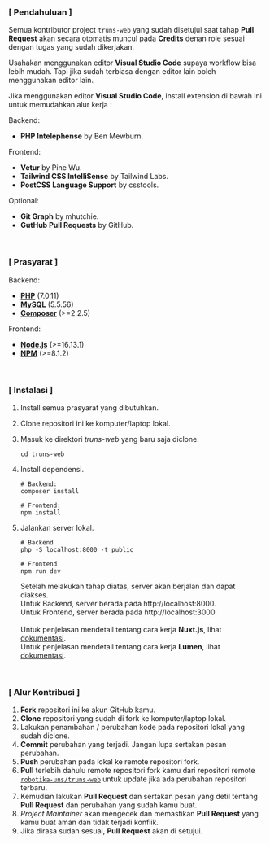 ### [ **Pendahuluan** ]
Semua kontributor project `truns-web` yang sudah disetujui saat tahap **Pull Request** akan secara otomatis muncul pada [**Credits**](https://github.com/robotika-uns/truns-web/wiki/Credits) denan role sesuai dengan tugas yang sudah dikerjakan.

Usahakan menggunakan editor **Visual Studio Code** supaya workflow bisa lebih mudah. Tapi jika sudah terbiasa dengan editor lain boleh menggunakan editor lain.

Jika menggunakan editor **Visual Studio Code**, install extension di bawah ini untuk memudahkan alur kerja :

Backend:
  - **PHP Intelephense** by Ben Mewburn.

Frontend:
  - **Vetur** by Pine Wu.
  - **Tailwind CSS IntelliSense** by Tailwind Labs.
  - **PostCSS Language Support** by csstools.

Optional:
  - **Git Graph** by mhutchie.
  - **GutHub Pull Requests** by GitHub.

<br>

### [ **Prasyarat** ]
Backend:
- [**PHP**](https://www.php.net/releases/index.php) (7.0.11)
- [**MySQL**](https://downloads.mysql.com/archives/community/) (5.5.56)
- [**Composer**](https://getcomposer.org/) (>=2.2.5)

Frontend:
- [**Node.js**](https://nodejs.org) (>=16.13.1)
- [**NPM**](https://www.npmjs.com) (>=8.1.2)

<br>

### [ **Instalasi** ]
1. Install semua prasyarat yang dibutuhkan.
1. Clone repositori ini ke komputer/laptop lokal.   
1. Masuk ke direktori _truns-web_ yang baru saja diclone.
    ```
    cd truns-web
    ```

3. Install dependensi.   
    ```
    # Backend:
    composer install

    # Frontend:
    npm install
    ```
    
4. Jalankan server lokal.
    ```
    # Backend
    php -S localhost:8000 -t public

    # Frontend
    npm run dev
    ```
    Setelah melakukan tahap diatas, server akan berjalan dan dapat diakses.
    <br>
    Untuk Backend, server berada pada http://localhost:8000.
    <br>
    Untuk Frontend, server berada pada http://localhost:3000.
    <br>
    <br>
    Untuk penjelasan mendetail tentang cara kerja **Nuxt.js**, lihat [dokumentasi](https://nuxtjs.org/docs/get-started/installation).
    <br>
    Untuk penjelasan mendetail tentang cara kerja **Lumen**, lihat [dokumentasi](https://lumen.laravel.com/docs/5.5/installation).

<br>

### [ **Alur Kontribusi** ]
1. **Fork** repositori ini ke akun GitHub kamu.
1. **Clone** repositori yang sudah di fork ke komputer/laptop lokal.
1. Lakukan penambahan / perubahan kode pada repositori lokal yang sudah diclone.
1. **Commit** perubahan yang terjadi. Jangan lupa sertakan pesan perubahan.
2. **Push** perubahan pada lokal ke remote repositori fork.
3. **Pull** terlebih dahulu remote repositori fork kamu dari repositori remote [`robotika-uns/truns-web`](https://github.com/robotika-uns/truns-web) untuk update jika ada perubahan repositori terbaru.
4. Kemudian lakukan **Pull Request** dan sertakan pesan yang detil tentang **Pull Request** dan perubahan yang sudah kamu buat.
5. _Project Maintainer_ akan mengecek dan memastikan **Pull Request** yang kamu buat aman dan tidak terjadi konflik.
6. Jika dirasa sudah sesuai, **Pull Request** akan di setujui.